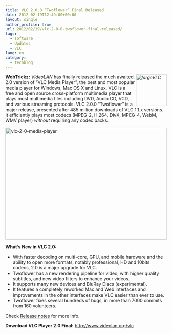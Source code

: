 ```yaml
---
title: VLC 2.0.0 “Twoflower” Final Released
date: 2012-02-19T12:49:00+00:00
layout: single
author_profile: true
url: 2012/02/19/vlc-2-0-0-twoflower-final-released/
tags:
  - software
  - Updates
  - VLC
lang: en
category: 
  - techblog
---
```

[_<img title="largeVLC" border="0" alt="largeVLC" align="right" src="http://lh5.ggpht.com/-LkwOrth6Tvw/T0DpaoraJPI/AAAAAAAAE4Q/lWmZixihMiI/largeVLC_thumb%25255B5%25255D.png?imgmax=800" width="96" height="99" />_](http://lh3.ggpht.com/-m-JabhdajIQ/T0DpWOsKNuI/AAAAAAAAE4I/9yLStT9w_Sg/s1600-h/largeVLC%25255B11%25255D.png)**WebTrickz:** _VideoLAN_ has finally released the much awaited 2.0 version of “VLC Media Player”, the best and most popular media player for Windows, Mac OS X and Linux. VLC is a free and open source cross-platform multimedia player that plays most multimedia files including DVD, Audio CD, VCD, and various streaming protocols. VLC 2.0.0 “Twoflower” is a major release, presented after 485 million downloads of VLC 1.1.x versions. It efficiently plays most codecs (MPEG-2, H.264, DivX, MPEG-4, WebM, WMV player) _without_ requiring any codec packs. 

[<img title="vlc-2-0-media-player" border="0" alt="vlc-2-0-media-player" src="http://lh5.ggpht.com/-RRMCa0aNvPk/T0DpjPMkyzI/AAAAAAAAE4g/Jkk789ejLMo/vlc-2-0-media-player_thumb%25255B8%25255D.jpg?imgmax=800" width="504" height="350" />](http://lh3.ggpht.com/-rJ9tbESBOeI/T0DpfMSGiyI/AAAAAAAAE4Y/dbDgY_93UwE/s1600-h/vlc-2-0-media-player%25255B12%25255D.jpg) 

**What’s New in VLC 2.0:** 

  * With faster decoding on multi-core, GPU, and mobile hardware and the ability to open more formats, notably professional, HD and 10bits codecs, 2.0 is a major upgrade for VLC. 
  * Twoflower has a new rendering pipeline for video, with higher quality subtitles, and new video filters to enhance your videos. 
  * It supports many new devices and BluRay Discs (experimental). 
  * It features a completely reworked Mac and Web interfaces and improvements in the other interfaces make VLC easier than ever to use. 
  * Twoflower fixes several hundreds of bugs, in more than 7000 commits from 160 volunteers.

Check [Release notes](http://www.videolan.org/vlc/releases/2.0.0.html) for more info. 

**Download VLC Player 2.0 Final:** <http://www.videolan.org/vlc>